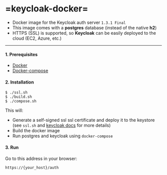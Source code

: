 =keycloak-docker=
======
 - Docker image for the Keycloak auth server ``1.3.1 Final``
 - This image comes with a **postgres** database (instead of the native **h2**)
 - HTTPS (SSL) is supported, so **Keycloak** can be easily deployed to the cloud (EC2, Azure, etc.)
 
----

#### 1. Prerequisites
 - [Docker](https://gist.github.com/maslick/69291bd5ed649892fe1b)
 - [Docker-compose](https://gist.github.com/maslick/5f77efa8ba0f8df98548)


#### 2. Installation
 ```
 $ ./ssl.sh
 $ ./build.sh
 $ ./compose.sh
 ```
 This will:
- Generate a self-signed ssl ssl certificate and deploy it to the keystore (see ``ssl.sh`` and [keycloak docs](http://docs.jboss.org/keycloak/docs/1.2.0.Beta1/userguide/html_single/index.html#d4e278) for more details)
- Build the docker image
- Run postgres and keycloak using ``docker-compose``
 
#### 3. Run
Go to this address in your browser:
```
https://{your_host}/auth
```

